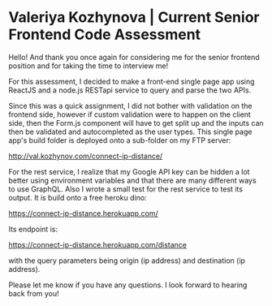 # Valeriya Kozhynova | Current Senior Frontend Code Assessment

Hello! And thank you once again for considering me for the senior frontend position and for taking the time to interview me!

For this assessment, I decided to make a front-end single page app using ReactJS and a node.js RESTapi service to query and parse the two APIs.

Since this was a quick assignment, I did not bother with validation on the frontend side, however if custom validation were to happen on the client side, then the Form.js component will have to get split up and the inputs can then be validated and autocompleted as the user types. This single page app's build folder is deployed onto a sub-folder on my FTP server:

http://val.kozhynov.com/connect-ip-distance/

For the rest service, I realize that my Google API key can be hidden a lot better using environment variables and that there are many different ways to use GraphQL. Also I wrote a small test for the rest service to test its output. It is build onto a free heroku dino:

https://connect-ip-distance.herokuapp.com/

Its endpoint is:

https://connect-ip-distance.herokuapp.com/distance

with the query parameters being origin (ip address) and destination (ip address).

Please let me know if you have any questions. I look forward to hearing back from you!